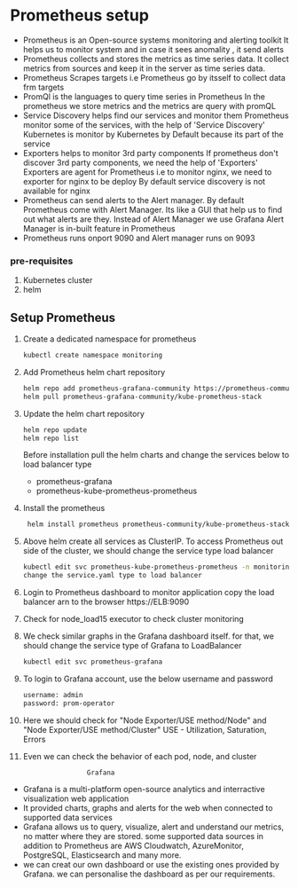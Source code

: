 # Prometheus setup
-  Prometheus is an Open-source systems monitoring and alerting toolkit
   It helps us to monitor system and in case it sees anomality , it send alerts
-  Prometheus collects and stores the metrics as time series data.
   It collect metrics from sources and keep it in the server as time series data.
-  Prometheus Scrapes targets i.e Prometheus go by itsself to collect data frm targets
-  PromQl is the languages to query time series in Prometheus
   In the prometheus we store metrics and the metrics are query with promQL
-  Service Discovery helps find our services and monitor them
   Prometheus monitor some of the services, with the help of 'Service Discovery'
   Kubernetes is monitor by Kubernetes by Default because its part of the service
-  Exporters helps to monitor 3rd party components
   If prometheus don't discover 3rd party components, we need the help of 'Exporters'
   Exporters are agent for Prometheus i.e to monitor nginx, we need to exporter for nginx to be deploy
   By default service discovery is not available for nginx
-  Prometheus can send alerts to the Alert manager. 
   By default Prometheus come with Alert Manager. Its like a GUI that help us to find out what alerts are they. Instead of Alert Manager we use Grafana
   Alert Manager is in-built feature in Prometheus
-  Prometheus runs onport 9090 and Alert manager runs on 9093
### pre-requisites
1. Kubernetes cluster
2. helm

## Setup Prometheus

1. Create a dedicated namespace for prometheus
   ```sh
   kubectl create namespace monitoring
   ```

2. Add Prometheus helm chart repository
   ```sh
   helm repo add prometheus-grafana-community https://prometheus-community.github.io/helm-charts 
   helm pull prometheus-grafana-community/kube-prometheus-stack
   ```

3. Update the helm chart repository
   ```sh
   helm repo update
   helm repo list
   ```
   Before installation pull the helm charts and change the services below to load balancer type
   - prometheus-grafana
   - prometheus-kube-prometheus-prometheus

4. Install the prometheus

   ```sh
    helm install prometheus prometheus-community/kube-prometheus-stack --namespace monitoring
   ```

5. Above helm create all services as ClusterIP. To access Prometheus out side of the cluster, we should change the service type load balancer
   ```sh 
   kubectl edit svc prometheus-kube-prometheus-prometheus -n monitoring
   change the service.yaml type to load balancer
   
   ```
6. Login to Prometheus dashboard to monitor application
copy the load balancer arn to the browser
   https://ELB:9090

7. Check for node_load15 executor to check cluster monitoring 

8. We check similar graphs in the Grafana dashboard itself. for that, we should change the service type of Grafana to LoadBalancer

   ```sh 
   kubectl edit svc prometheus-grafana
   ```

9.  To login to Grafana account, use the below username and password 
    ```sh
    username: admin
    password: prom-operator
    ```
10. Here we should check for "Node Exporter/USE method/Node" and "Node Exporter/USE method/Cluster"
    USE - Utilization, Saturation, Errors
   
11. Even we can check the behavior of each pod, node, and cluster 

                        Grafana
-  Grafana is a multi-platform open-source analytics and interractive visualization web application
-  It provided charts, graphs and alerts for the web when connected to supported data services
-  Grafana allows us to query, visualize, alert and understand our metrics, no matter where they are  stored. some supported data sources in addition to Prometheus are AWS Cloudwatch, AzureMonitor, PostgreSQL, Elasticsearch and many more.
-  we can creat our own dashboard or use the existing ones provided by Grafana. we can personalise the dashboard as per our requirements.
